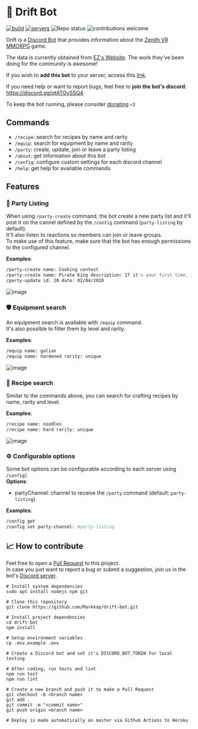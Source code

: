 # :robot: Drift Bot

[![build](https://github.com/Markkop/drift-bot/actions/workflows/production.yml/badge.svg)](https://github.com/Markkop/drift-bot/actions/workflows/production.yml)
[![servers](https://img.shields.io/endpoint?url=https://mark-nest.herokuapp.com/api/drift-bot-servers)](https://discord.com/api/oauth2/authorize?client_id=942472521725407302&permissions=1342565456&scope=bot)
![Repo status](https://www.repostatus.org/badges/latest/active.svg)
![contributions welcome](https://img.shields.io/badge/contributions-welcome-brightgreen.svg?style=flat)

Drift is a [Discord Bot](https://discord.js.org/#/) that provides information about the [Zenith VR MMORPG](https://zenithmmo.com/) game.

The data is currently obtained from [EZ's Website](https://ez.community/). The work they've been doing for the community is awesome!

If you wish to **add this bot** to your server, access this [link](https://discord.com/api/oauth2/authorize?client_id=942472521725407302&permissions=139586825280&scope=bot%20applications.commands).  

If you need help or want to report bugs, feel free to **join the bot's discord**: https://discord.gg/qtATGySSQ4

To keep the bot running, please consider [donating](https://www.buymeacoffee.com/markkop) `<3`

## Commands

* `/recipe`: search for recipes by name and rarity
* `/equip`: search for equipment by name and rarity
* `/party`: create, update, join or leave a party listing
* `/about`: get information about this bot
* `/config`: configure custom settings for each discord channel
* `/help`: get help for available commands

## Features 

### 👥 Party Listing

When using `/party-create` command, the bot create a new party list and it'll post it on the cannel defined by the `/config` command (`party-listing` by default).  
It'll also listen to reactions so members can join or leave groups.  
To make use of this feature, make sure that the bot has enough permissions to the configured channel.  

**Examples**:
```bash
/party-create name: Cooking contest
/party-create name: Pirate King description: If it's your first time, it's okay date: Tomorrow 8PM level: 40 slots: 10
/party-update id: 20 date: 02/04/2020
```

![image](https://user-images.githubusercontent.com/16388408/153883093-dde0b40b-47b5-4910-9de7-34ff6b907e3d.png)


### 🛡 Equipment search

An equipment search is available with `/equip` command.  
It's also possible to filter them by level and rarity.

**Examples**:
```bash
/equip name: galian
/equip name: hardened rarity: unique
```

![image](https://user-images.githubusercontent.com/16388408/153883275-1e8296ba-a795-44cc-a4d6-b1efb9d12327.png)

### 📜 Recipe search

Similar to the commands above, you can search for crafting recipes by name, rarity and level.  

**Examples**:
```bash
/recipe name: noodles
/recipe name: hard rarity: unique
```

![image](https://user-images.githubusercontent.com/16388408/153883445-2866815d-49d7-4415-8ed8-2f04ccee2303.png)

### ⚙️ Configurable options

Some bot options can be configurable according to each server using `/config`/.  
**Options**:
* partyChannel: channel to receive the `/party` command (default: `party-listing`)

**Examples**:
```bash
/config get
/config set party-channel: #party-listing
```

## 📈 How to contribute

Feel free to open a [Pull Request](https://github.com/Markkop/drift-bot/pulls) to this project.  
In case you just want to report a bug or submit a suggestion, join us in the bot's [Discord server](https://discord.gg/qtATGySSQ4).


```
# Install system dependencies
sudo apt install nodejs npm git

# Clone this repository
git clone https://github.com/Markkop/drift-bot.git

# Install project dependencies
cd drift-bot
npm install

# Setup environment variables
cp .env.example .env

# Create a Discord bot and set it's DISCORD_BOT_TOKEN for local testing

# After coding, run tests and lint
npm run test
npm run lint

# Create a new branch and push it to make a Pull Request
git checkout -b <branch name>
git add .
git commit -m "<commit name>"
git push origin <branch name>

# Deploy is made automatically on master via Github Actions to Heroku
```
